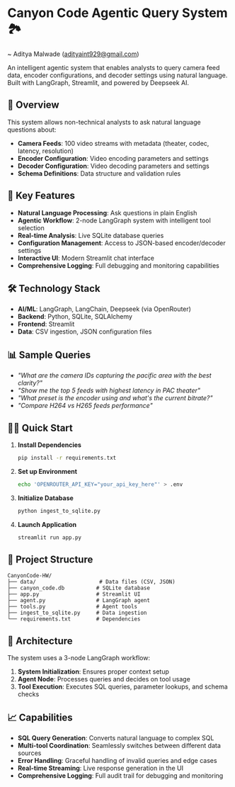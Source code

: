 # Canyon Code Agentic Query System 🏞️

~ Aditya Malwade (adityaint929@gmail.com)

An intelligent agentic system that enables analysts to query camera feed data, encoder configurations, and decoder settings using natural language. Built with LangGraph, Streamlit, and powered by Deepseek AI.

## 🎯 Overview

This system allows non-technical analysts to ask natural language questions about:

- **Camera Feeds**: 100 video streams with metadata (theater, codec, latency, resolution)
- **Encoder Configuration**: Video encoding parameters and settings
- **Decoder Configuration**: Video decoding parameters and settings
- **Schema Definitions**: Data structure and validation rules

## 🚀 Key Features

- **Natural Language Processing**: Ask questions in plain English
- **Agentic Workflow**: 2-node LangGraph system with intelligent tool selection
- **Real-time Analysis**: Live SQLite database queries
- **Configuration Management**: Access to JSON-based encoder/decoder settings
- **Interactive UI**: Modern Streamlit chat interface
- **Comprehensive Logging**: Full debugging and monitoring capabilities

## 🛠️ Technology Stack

- **AI/ML**: LangGraph, LangChain, Deepseek (via OpenRouter)
- **Backend**: Python, SQLite, SQLAlchemy
- **Frontend**: Streamlit
- **Data**: CSV ingestion, JSON configuration files

## 📊 Sample Queries

- _"What are the camera IDs capturing the pacific area with the best clarity?"_
- _"Show me the top 5 feeds with highest latency in PAC theater"_
- _"What preset is the encoder using and what's the current bitrate?"_
- _"Compare H264 vs H265 feeds performance"_

## 🏃‍♂️ Quick Start

1. **Install Dependencies**

   ```bash
   pip install -r requirements.txt
   ```

2. **Set up Environment**

   ```bash
   echo 'OPENROUTER_API_KEY="your_api_key_here"' > .env
   ```

3. **Initialize Database**

   ```bash
   python ingest_to_sqlite.py
   ```

4. **Launch Application**
   ```bash
   streamlit run app.py
   ```

## 📁 Project Structure

```
CanyonCode-HW/
├── data/                    # Data files (CSV, JSON)
├── canyon_code.db          # SQLite database
├── app.py                  # Streamlit UI
├── agent.py                # LangGraph agent
├── tools.py                # Agent tools
├── ingest_to_sqlite.py     # Data ingestion
└── requirements.txt        # Dependencies
```

## 🔧 Architecture

The system uses a 3-node LangGraph workflow:

1. **System Initialization**: Ensures proper context setup
2. **Agent Node**: Processes queries and decides on tool usage
3. **Tool Execution**: Executes SQL queries, parameter lookups, and schema checks

## 📈 Capabilities

- **SQL Query Generation**: Converts natural language to complex SQL
- **Multi-tool Coordination**: Seamlessly switches between different data sources
- **Error Handling**: Graceful handling of invalid queries and edge cases
- **Real-time Streaming**: Live response generation in the UI
- **Comprehensive Logging**: Full audit trail for debugging and monitoring
